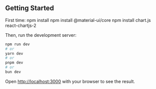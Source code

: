 ## Getting Started

First time:
npm install 
npm install @material-ui/core
npm install chart.js react-chartjs-2

Then, run the development server:

```bash
npm run dev
# or
yarn dev
# or
pnpm dev
# or
bun dev
```

Open [http://localhost:3000](http://localhost:3000) with your browser to see the result.
